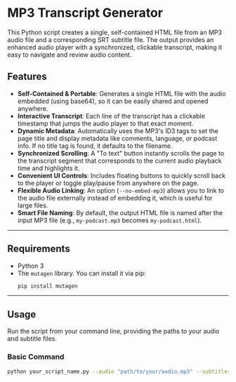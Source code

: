 # MP3 Transcript Generator

This Python script creates a single, self-contained HTML file from an MP3 audio file and a corresponding SRT subtitle file. The output provides an enhanced audio player with a synchronized, clickable transcript, making it easy to navigate and review audio content.

## Features

-   **Self-Contained & Portable**: Generates a single HTML file with the audio embedded (using base64), so it can be easily shared and opened anywhere.
-   **Interactive Transcript**: Each line of the transcript has a clickable timestamp that jumps the audio player to that exact moment.
-   **Dynamic Metadata**: Automatically uses the MP3's ID3 tags to set the page title and display metadata like comments, language, or podcast info. If no title tag is found, it defaults to the filename.
-   **Synchronized Scrolling**: A "To text" button instantly scrolls the page to the transcript segment that corresponds to the current audio playback time and highlights it.
-   **Convenient UI Controls**: Includes floating buttons to quickly scroll back to the player or toggle play/pause from anywhere on the page.
-   **Flexible Audio Linking**: An option (`--no-embed-mp3`) allows you to link to the audio file externally instead of embedding it, which is useful for large files.
-   **Smart File Naming**: By default, the output HTML file is named after the input MP3 file (e.g., `my-podcast.mp3` becomes `my-podcast.html`).

---

## Requirements

-   Python 3
-   The `mutagen` library. You can install it via pip:
    ```bash
    pip install mutagen
    ```

---

## Usage

Run the script from your command line, providing the paths to your audio and subtitle files.

### Basic Command

```bash
python your_script_name.py --audio "path/to/your/audio.mp3" --subtitles "path/to/your/subs.srt"
